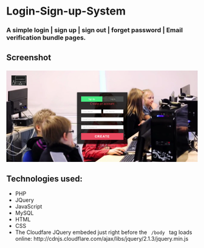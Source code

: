 # Login-Sign-up-System
<h3>A simple login | sign up | sign out | forget password | Email verification bundle pages.</h3>

<h2>Screenshot</h2> 
<p>

<center>
  <h3></h3>
  <img src="phpauthentication system.png" alt="preview">
  <p>
</center>

<p><p>
<h2>Technologies used:</h2>
<ul>
  <li>PHP</li>
  <li>JQuery</li>
  <li>JavaScript</li>
  <li>MySQL</li>
  <li>HTML</li>
  <li>CSS</li>
  <li>The Cloudfare JQuery embeded just right before the <code> /body </code> tag loads online:       http://cdnjs.cloudflare.com/ajax/libs/jquery/2.1.3/jquery.min.js</li>
 </ul>
